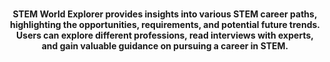 <div align='center'>
<h1></h1>
<h4>STEM World Explorer provides insights into various STEM career paths, highlighting the opportunities, requirements, and potential future trends. Users can explore different professions, read interviews with experts, and gain valuable guidance on pursuing a career in STEM.</h4>

<p></p>
</div>